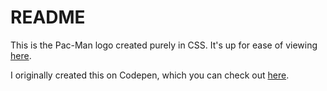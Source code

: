 # README #

This is the Pac-Man logo created purely in CSS. It's up for ease of viewing [here](https://tombannister94.github.io/doom-logo/src/templates/index.html).

I originally created this on Codepen, which you can check out [here](https://codepen.io/Thomas_94/pen/rKRELa).

